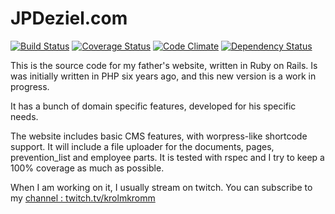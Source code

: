 # JPDeziel.com

[![Build Status](https://travis-ci.org/sophiedeziel/jpdeziel.svg?branch=master)](https://travis-ci.org/sophiedeziel/jpdeziel)
[![Coverage Status](https://coveralls.io/repos/sophiedeziel/jpdeziel/badge.svg)](https://coveralls.io/r/sophiedeziel/jpdeziel)
[![Code Climate](https://codeclimate.com/github/sophiedeziel/jpdeziel/badges/gpa.svg)](https://codeclimate.com/github/sophiedeziel/jpdeziel)
[![Dependency Status](https://gemnasium.com/sophiedeziel/jpdeziel.svg)](https://gemnasium.com/sophiedeziel/jpdeziel)

This is the source code for my father's website, written in Ruby on Rails. Is was initially written in PHP six years ago,
and this new version is a work in progress.

It has a bunch of domain specific features, developed for his specific needs.

The website includes basic CMS features, with worpress-like shortcode support. It will include a file uploader for the
documents, pages, prevention_list and employee parts. It is tested with rspec and I try to keep a 100% coverage as much
as possible.

When I am working on it, I usually stream on twitch. You can subscribe to my [channel : twitch.tv/krolmkromm](http://www.twitch.tv/krolmkromm)
